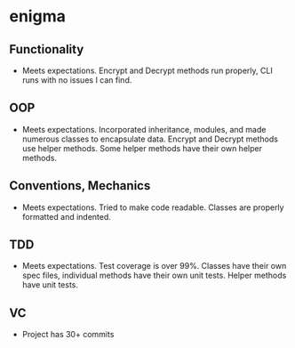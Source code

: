 # enigma
## Functionality
* Meets expectations. Encrypt and Decrypt methods run properly, CLI runs with no issues I can find.
## OOP
* Meets expectations. Incorporated inheritance, modules, and made numerous classes to encapsulate data. Encrypt and Decrypt methods use helper methods. Some helper methods have their own helper methods. 
## Conventions, Mechanics
* Meets expectations. Tried to make code readable. Classes are properly formatted and indented. 
## TDD
* Meets expectations. Test coverage is over 99%. Classes have their own spec files, individual methods have their own unit tests. Helper methods have unit tests.
## VC
* Project has 30+ commits
